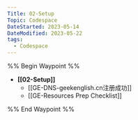 ```yaml
---
Title: 02-Setup
Topic: Codespace
DateStarted: 2023-05-14
DateModified: 2023-05-22
tags:
  - Codespace
---
```

%% Begin Waypoint %%
- **[[02-Setup]]**
	- [[GE-DNS-geekenglish.cn注册成功]]
	- [[GE-Resources Prep Checklist]]

%% End Waypoint %%